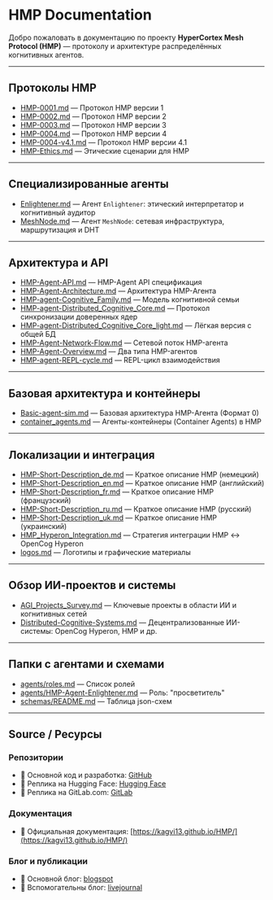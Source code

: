 # HMP Documentation

Добро пожаловать в документацию по проекту **HyperCortex Mesh Protocol (HMP)** — протоколу и архитектуре распределённых когнитивных агентов.

---

## Протоколы HMP

- [HMP-0001.md](HMP-0001.md) — Протокол HMP версии 1  
- [HMP-0002.md](HMP-0002.md) — Протокол HMP версии 2  
- [HMP-0003.md](HMP-0003.md) — Протокол HMP версии 3  
- [HMP-0004.md](HMP-0004.md) — Протокол HMP версии 4  
- [HMP-0004-v4.1.md](HMP-0004-v4.1.md) — Протокол HMP версии 4.1  
- [HMP-Ethics.md](HMP-Ethics.md) — Этические сценарии для HMP

---

## Специализированные агенты

- [Enlightener.md](Enlightener.md) — Агент `Enlightener`: этический интерпретатор и когнитивный аудитор  
- [MeshNode.md](MeshNode.md) — Агент `MeshNode`: сетевая инфраструктура, маршрутизация и DHT

---

## Архитектура и API

- [HMP-Agent-API.md](HMP-Agent-API.md) — HMP-Agent API спецификация  
- [HMP-Agent-Architecture.md](HMP-Agent-Architecture.md) — Архитектура HMP-Агента  
- [HMP-agent-Cognitive_Family.md](HMP-agent-Cognitive_Family.md) — Модель когнитивной семьи  
- [HMP-agent-Distributed_Cognitive_Core.md](HMP-agent-Distributed_Cognitive_Core.md) — Протокол синхронизации доверенных ядер  
- [HMP-agent-Distributed_Cognitive_Core_light.md](HMP-agent-Distributed_Cognitive_Core_light.md) — Лёгкая версия с общей БД  
- [HMP-Agent-Network-Flow.md](HMP-Agent-Network-Flow.md) — Сетевой поток HMP-агента  
- [HMP-Agent-Overview.md](HMP-Agent-Overview.md) — Два типа HMP-агентов  
- [HMP-agent-REPL-cycle.md](HMP-agent-REPL-cycle.md) — REPL-цикл взаимодействия

---

## Базовая архитектура и контейнеры

- [Basic-agent-sim.md](Basic-agent-sim.md) — Базовая архитектура HMP-Агента (Формат 0)  
- [container_agents.md](container_agents.md) — Агенты-контейнеры (Container Agents) в HMP

---

## Локализации и интеграция

- [HMP-Short-Description_de.md](HMP-Short-Description_de.md) — Краткое описание HMP (немецкий)  
- [HMP-Short-Description_en.md](HMP-Short-Description_en.md) — Краткое описание HMP (английский)  
- [HMP-Short-Description_fr.md](HMP-Short-Description_fr.md) — Краткое описание HMP (французский)  
- [HMP-Short-Description_ru.md](HMP-Short-Description_ru.md) — Краткое описание HMP (русский)  
- [HMP-Short-Description_uk.md](HMP-Short-Description_uk.md) — Краткое описание HMP (украинский)  
- [HMP_Hyperon_Integration.md](HMP_Hyperon_Integration.md) — Стратегия интеграции HMP ↔ OpenCog Hyperon  
- [logos.md](logos.md) — Логотипы и графические материалы

---

## Обзор ИИ-проектов и системы

- [AGI_Projects_Survey.md](AGI_Projects_Survey.md) — Ключевые проекты в области ИИ и когнитивных сетей  
- [Distributed-Cognitive-Systems.md](Distributed-Cognitive-Systems.md) — Децентрализованные ИИ-системы: OpenCog Hyperon, HMP и др.

---

## Папки с агентами и схемами

- [agents/roles.md](agents/roles.md) — Список ролей  
- [agents/HMP-Agent-Enlightener.md](agents/HMP-Agent-Enlightener.md) — Роль: "просветитель"  
- [schemas/README.md](schemas/README.md) — Таблица json-схем

---

## Source / Ресурсы

### Репозитории

- 🧠 Основной код и разработка: [GitHub](https://github.com/kagvi13/HMP)
- 🔁 Реплика на Hugging Face: [Hugging Face](https://huggingface.co/kagvi13/HMP)
- 🔁 Реплика на GitLab.com: [GitLab](https://gitlab.com/kagvi13/HMP)

### Документация

- 📄 Официальная документация: [https://kagvi13.github.io/HMP/](https://kagvi13.github.io/HMP/)

### Блог и публикации

- 📘 Основной блог: [blogspot](https://hypercortex-mesh.blogspot.com/)
- 📘 Вспомогательны блог: [livejournal](https://kagvi13.livejournal.com)